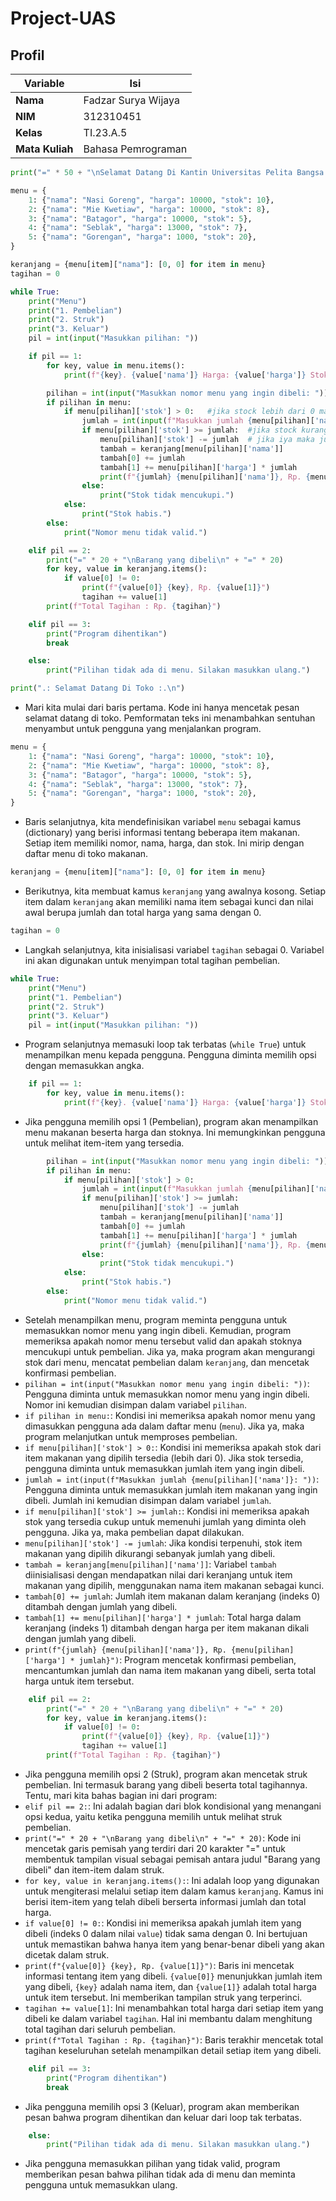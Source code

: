 # Project-UAS
## Profil
| Variable | Isi |
| -------- | --- |
| **Nama** | Fadzar Surya Wijaya |
| **NIM** | 312310451 |
| **Kelas** | TI.23.A.5 |
| **Mata Kuliah** | Bahasa Pemrograman |

```python
print("=" * 50 + "\nSelamat Datang Di Kantin Universitas Pelita Bangsa \n" + "=" * 50)

menu = {
    1: {"nama": "Nasi Goreng", "harga": 10000, "stok": 10},
    2: {"nama": "Mie Kwetiaw", "harga": 10000, "stok": 8},
    3: {"nama": "Batagor", "harga": 10000, "stok": 5},
    4: {"nama": "Seblak", "harga": 13000, "stok": 7},
    5: {"nama": "Gorengan", "harga": 1000, "stok": 20},
}

keranjang = {menu[item]["nama"]: [0, 0] for item in menu}
tagihan = 0

while True:
    print("Menu")
    print("1. Pembelian")
    print("2. Struk")
    print("3. Keluar")
    pil = int(input("Masukkan pilihan: "))

    if pil == 1:
        for key, value in menu.items():
            print(f"{key}. {value['nama']} Harga: {value['harga']} Stok: {value['stok']}")

        pilihan = int(input("Masukkan nomor menu yang ingin dibeli: "))
        if pilihan in menu:
            if menu[pilihan]['stok'] > 0:   #jika stock lebih dari 0 maka
                jumlah = int(input(f"Masukkan jumlah {menu[pilihan]['nama']}: "))  #variable jumlah akan memanggil input baru
                if menu[pilihan]['stok'] >= jumlah:  #jika stock kurang dari jumlah yg otomatis mengacu pada jumlah nasi goreng
                    menu[pilihan]['stok'] -= jumlah  # jika iya maka jumlah tersebut akan dikurangi dari stock sebelumnya
                    tambah = keranjang[menu[pilihan]['nama']]
                    tambah[0] += jumlah
                    tambah[1] += menu[pilihan]['harga'] * jumlah
                    print(f"{jumlah} {menu[pilihan]['nama']}, Rp. {menu[pilihan]['harga'] * jumlah}")
                else:
                    print("Stok tidak mencukupi.")
            else:
                print("Stok habis.")
        else:
            print("Nomor menu tidak valid.")

    elif pil == 2:
        print("=" * 20 + "\nBarang yang dibeli\n" + "=" * 20)
        for key, value in keranjang.items():
            if value[0] != 0:
                print(f"{value[0]} {key}, Rp. {value[1]}")
                tagihan += value[1]
        print(f"Total Tagihan : Rp. {tagihan}")

    elif pil == 3:
        print("Program dihentikan")
        break

    else:
        print("Pilihan tidak ada di menu. Silakan masukkan ulang.")
```

```python
print(".: Selamat Datang Di Toko :.\n")
```
* Mari kita mulai dari baris pertama. Kode ini hanya mencetak pesan selamat datang di toko. Pemformatan teks ini menambahkan sentuhan menyambut untuk pengguna yang menjalankan program.

```python
menu = {
    1: {"nama": "Nasi Goreng", "harga": 10000, "stok": 10},
    2: {"nama": "Mie Kwetiaw", "harga": 10000, "stok": 8},
    3: {"nama": "Batagor", "harga": 10000, "stok": 5},
    4: {"nama": "Seblak", "harga": 13000, "stok": 7},
    5: {"nama": "Gorengan", "harga": 1000, "stok": 20},
}
```
* Baris selanjutnya, kita mendefinisikan variabel `menu` sebagai kamus (dictionary) yang berisi informasi tentang beberapa item makanan. Setiap item memiliki nomor, nama, harga, dan stok. Ini mirip dengan daftar menu di toko makanan.

```python
keranjang = {menu[item]["nama"]: [0, 0] for item in menu}
```
* Berikutnya, kita membuat kamus `keranjang` yang awalnya kosong. Setiap item dalam `keranjang` akan memiliki nama item sebagai kunci dan nilai awal berupa jumlah dan total harga yang sama dengan 0.

```python
tagihan = 0
```
* Langkah selanjutnya, kita inisialisasi variabel `tagihan` sebagai 0. Variabel ini akan digunakan untuk menyimpan total tagihan pembelian.

```python
while True:
    print("Menu")
    print("1. Pembelian")
    print("2. Struk")
    print("3. Keluar")
    pil = int(input("Masukkan pilihan: "))
```
* Program selanjutnya memasuki loop tak terbatas (`while True`) untuk menampilkan menu kepada pengguna. Pengguna diminta memilih opsi dengan memasukkan angka.

```python
    if pil == 1:
        for key, value in menu.items():
            print(f"{key}. {value['nama']} Harga: {value['harga']} Stok: {value['stok']}")
```
* Jika pengguna memilih opsi 1 (Pembelian), program akan menampilkan menu makanan beserta harga dan stoknya. Ini memungkinkan pengguna untuk melihat item-item yang tersedia.

```python
        pilihan = int(input("Masukkan nomor menu yang ingin dibeli: "))
        if pilihan in menu:
            if menu[pilihan]['stok'] > 0:
                jumlah = int(input(f"Masukkan jumlah {menu[pilihan]['nama']}: "))
                if menu[pilihan]['stok'] >= jumlah:
                    menu[pilihan]['stok'] -= jumlah
                    tambah = keranjang[menu[pilihan]['nama']]
                    tambah[0] += jumlah
                    tambah[1] += menu[pilihan]['harga'] * jumlah
                    print(f"{jumlah} {menu[pilihan]['nama']}, Rp. {menu[pilihan]['harga'] * jumlah}")
                else:
                    print("Stok tidak mencukupi.")
            else:
                print("Stok habis.")
        else:
            print("Nomor menu tidak valid.")
```
* Setelah menampilkan menu, program meminta pengguna untuk memasukkan nomor menu yang ingin dibeli. Kemudian, program memeriksa apakah nomor menu tersebut valid dan apakah stoknya mencukupi untuk pembelian. Jika ya, maka program akan mengurangi stok dari menu, mencatat pembelian dalam `keranjang`, dan mencetak konfirmasi pembelian.
* `pilihan = int(input("Masukkan nomor menu yang ingin dibeli: "))`: Pengguna diminta untuk memasukkan nomor menu yang ingin dibeli. Nomor ini kemudian disimpan dalam variabel `pilihan`.
* `if pilihan in menu:`: Kondisi ini memeriksa apakah nomor menu yang dimasukkan pengguna ada dalam daftar menu (`menu`). Jika ya, maka program melanjutkan untuk memproses pembelian.
* `if menu[pilihan]['stok'] > 0:`: Kondisi ini memeriksa apakah stok dari item makanan yang dipilih tersedia (lebih dari 0). Jika stok tersedia, pengguna diminta untuk memasukkan jumlah item yang ingin dibeli.
* `jumlah = int(input(f"Masukkan jumlah {menu[pilihan]['nama']}: "))`: Pengguna diminta untuk memasukkan jumlah item makanan yang ingin dibeli. Jumlah ini kemudian disimpan dalam variabel `jumlah`.
* `if menu[pilihan]['stok'] >= jumlah:`: Kondisi ini memeriksa apakah stok yang tersedia cukup untuk memenuhi jumlah yang diminta oleh pengguna. Jika ya, maka pembelian dapat dilakukan.
* `menu[pilihan]['stok'] -= jumlah`: Jika kondisi terpenuhi, stok item makanan yang dipilih dikurangi sebanyak jumlah yang dibeli.
* `tambah = keranjang[menu[pilihan]['nama']]`: Variabel `tambah` diinisialisasi dengan mendapatkan nilai dari keranjang untuk item makanan yang dipilih, menggunakan nama item makanan sebagai kunci.
* `tambah[0] += jumlah`: Jumlah item makanan dalam keranjang (indeks 0) ditambah dengan jumlah yang dibeli.
* `tambah[1] += menu[pilihan]['harga'] * jumlah`: Total harga dalam keranjang (indeks 1) ditambah dengan harga per item makanan dikali dengan jumlah yang dibeli.
* `print(f"{jumlah} {menu[pilihan]['nama']}, Rp. {menu[pilihan]['harga'] * jumlah}")`: Program mencetak konfirmasi pembelian, mencantumkan jumlah dan nama item makanan yang dibeli, serta total harga untuk item tersebut.


```python
    elif pil == 2:
        print("=" * 20 + "\nBarang yang dibeli\n" + "=" * 20)
        for key, value in keranjang.items():
            if value[0] != 0:
                print(f"{value[0]} {key}, Rp. {value[1]}")
                tagihan += value[1]
        print(f"Total Tagihan : Rp. {tagihan}")
```

* Jika pengguna memilih opsi 2 (Struk), program akan mencetak struk pembelian. Ini termasuk barang yang dibeli beserta total tagihannya.
Tentu, mari kita bahas bagian ini dari program:
* `elif pil == 2:`: Ini adalah bagian dari blok kondisional yang menangani opsi kedua, yaitu ketika pengguna memilih untuk melihat struk pembelian.
* `print("=" * 20 + "\nBarang yang dibeli\n" + "=" * 20)`: Kode ini mencetak garis pemisah yang terdiri dari 20 karakter "=" untuk membentuk tampilan visual sebagai pemisah antara judul "Barang yang dibeli" dan item-item dalam struk.
* `for key, value in keranjang.items():`: Ini adalah loop yang digunakan untuk mengiterasi melalui setiap item dalam kamus `keranjang`. Kamus ini berisi item-item yang telah dibeli berserta informasi jumlah dan total harga.
* `if value[0] != 0:`: Kondisi ini memeriksa apakah jumlah item yang dibeli (indeks 0 dalam nilai `value`) tidak sama dengan 0. Ini bertujuan untuk memastikan bahwa hanya item yang benar-benar dibeli yang akan dicetak dalam struk.
* `print(f"{value[0]} {key}, Rp. {value[1]}")`: Baris ini mencetak informasi tentang item yang dibeli. `{value[0]}` menunjukkan jumlah item yang dibeli, `{key}` adalah nama item, dan `{value[1]}` adalah total harga untuk item tersebut. Ini memberikan tampilan struk yang terperinci.
* `tagihan += value[1]`: Ini menambahkan total harga dari setiap item yang dibeli ke dalam variabel `tagihan`. Hal ini membantu dalam menghitung total tagihan dari seluruh pembelian.
* `print(f"Total Tagihan : Rp. {tagihan}")`: Baris terakhir mencetak total tagihan keseluruhan setelah menampilkan detail setiap item yang dibeli.

```python
    elif pil == 3:
        print("Program dihentikan")
        break
```
* Jika pengguna memilih opsi 3 (Keluar), program akan memberikan pesan bahwa program dihentikan dan keluar dari loop tak terbatas.


```python
    else:
        print("Pilihan tidak ada di menu. Silakan masukkan ulang.")
```
* Jika pengguna memasukkan pilihan yang tidak valid, program memberikan pesan bahwa pilihan tidak ada di menu dan meminta pengguna untuk memasukkan ulang.



